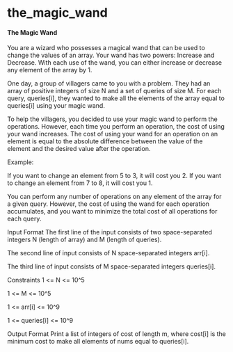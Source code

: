 # the_magic_wand

<h4>The Magic Wand</h4>
You are a wizard who possesses a magical wand that can be used to change the values of an array. Your wand has two powers: Increase and Decrease. With each use of the wand, you can either increase or decrease any element of the array by 1.


One day, a group of villagers came to you with a problem. They had an array of positive integers of size N and a set of queries of size M. For each query, queries[i], they wanted to make all the elements of the array equal to queries[i] using your magic wand.


To help the villagers, you decided to use your magic wand to perform the operations. However, each time you perform an operation, the cost of using your wand increases. The cost of using your wand for an operation on an element is equal to the absolute difference between the value of the element and the desired value after the operation.


Example:

If you want to change an element from 5 to 3, it will cost you 2. If you want to change an element from 7 to 8, it will cost you 1.


You can perform any number of operations on any element of the array for a given query. However, the cost of using the wand for each operation accumulates, and you want to minimize the total cost of all operations for each query.



Input Format
The first line of the input consists of two space-separated integers N (length of array) and M (length of queries).

The second line of input consists of N space-separated integers arr[i].

The third line of input consists of M space-separated integers queries[i].



Constraints
1 <= N <= 10^5

1 <= M <= 10^5

1 <= arr[i] <= 10^9

1 <= queries[i] <= 10^9



Output Format
Print a list of integers of cost of length m, where cost[i] is the minimum cost to make all elements of nums equal to queries[i].
